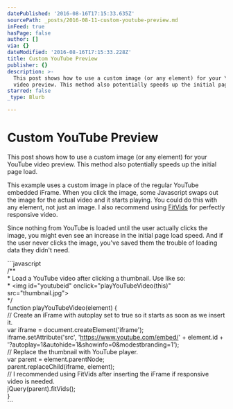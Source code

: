 ```yaml
---
datePublished: '2016-08-16T17:15:33.635Z'
sourcePath: _posts/2016-08-11-custom-youtube-preview.md
inFeed: true
hasPage: false
author: []
via: {}
dateModified: '2016-08-16T17:15:33.228Z'
title: Custom YouTube Preview
publisher: {}
description: >-
  This post shows how to use a custom image (or any element) for your YouTube
  video preview. This method also potentially speeds up the initial page load.
starred: false
_type: Blurb

---
```

# Custom YouTube Preview

This post shows how to use a custom image (or any element) for your YouTube video preview. This method also potentially speeds up the initial page load.

This example uses a custom image in place of the regular YouTube embedded iFrame. When you click the image, some Javascript swaps out the image for the actual video and it starts playing. You could do this with any element, not just an image. I also recommend using [FitVids][0] for perfectly responsive video.

Since nothing from YouTube is loaded until the user actually clicks the image, you might even see an increase in the initial page load speed. And if the user never clicks the image, you've saved them the trouble of loading data they didn't need.

\`\`\`javascript  
/\*\*  
\* Load a YouTube video after clicking a thumbnail. Use like so:  
\* <img id="youtubeid" onclick="playYouTubeVideo(this)" src="thumbnail.jpg"\>  
\*/  
function playYouTubeVideo(element) {  
// Create an iFrame with autoplay set to true so it starts as soon as we insert it.  
var iframe = document.createElement('iframe');  
iframe.setAttribute('src', 'https://www.youtube.com/embed/' + element.id + '?autoplay=1&autohide=1&showinfo=0&modestbranding=1');  
// Replace the thumbnail with YouTube player.  
var parent = element.parentNode;  
parent.replaceChild(iframe, element);  
// I recommended using FitVids after inserting the iFrame if responsive video is needed.  
jQuery(parent).fitVids();  
}  
\`\`\`

[0]: http://fitvidsjs.com/